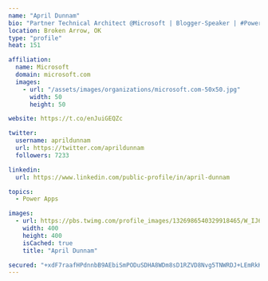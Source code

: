 ```yaml
---
name: "April Dunnam"
bio: "Partner Technical Architect @Microsoft | Blogger-Speaker | #PowerApps, #PowerAutomate, #Office365, #SharePoint | #WIT | #Karaoke Queen"
location: Broken Arrow, OK
type: "profile"
heat: 151

affiliation:
  name: Microsoft
  domain: microsoft.com
  images:
    - url: "/assets/images/organizations/microsoft.com-50x50.jpg"
      width: 50
      height: 50

website: https://t.co/enJuiGEQZc

twitter:
  username: aprildunnam
  url: https://twitter.com/aprildunnam
  followers: 7233

linkedin:
  url: https://www.linkedin.com/public-profile/in/april-dunnam

topics:
  - Power Apps

images:
  - url: https://pbs.twimg.com/profile_images/1326986540329918465/W_IJ6Ih2_400x400.jpg
    width: 400
    height: 400
    isCached: true
    title: "April Dunnam"

secured: "+xdF7raafHPdnnbB9AEbiSmPODuSDHA8WDm8sD1RZVD8Nvg5TNWRDJ+LEmRkKA0OHobgD5E5VdUyCLra3k2pxOr0wXWWlIM8btyFMsEAQ7a3NC3N7/AaOOfbiCdXzaOUBAX+KvWdnJZ2K1eFpUA4yDt9zcaXclrLBhooX0GJ+Ef0eDV42mHlnZUUzsXb6KOKatsvXJdwst4NwthVSmELlIpYbwLKi/LEtRzLl0dKgkCFLXiHGrpUmWZIQFUjNAlvcTZdFtEeQvy3uuRBbZ/nxUk0SaEjYHKRBo4zhXjBqRKcG4sFIfBVEneHxFr5XhfRDEIxDOKmuLxFPTr1Z9wfWqAoM6QLSRAN6EKGnBlkRa1d6LaFqpqIbYJkg+5jQOLtrMIGI0NvDPRlxqZF0IHI4zb6WHU7/M9SyMO6kHv/L/8=;idgK51SlBIwNjAaAR0wGKw=="
---
```


